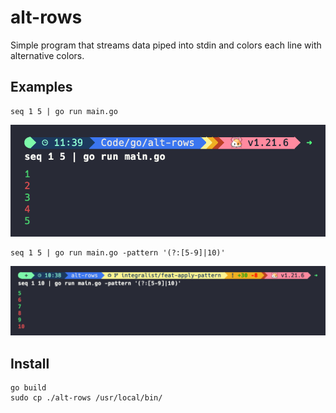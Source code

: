 # alt-rows

Simple program that streams data piped into stdin and colors each line with alternative colors.

## Examples

```
seq 1 5 | go run main.go
```

![](./alt-rows.png)

```
seq 1 5 | go run main.go -pattern '(?:[5-9]|10)'
```

![](./alt-rows-pattern.png)

## Install

```
go build
sudo cp ./alt-rows /usr/local/bin/
```
